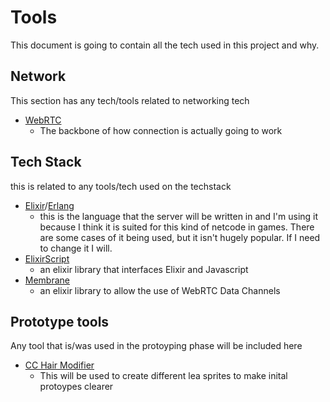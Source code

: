 # Tools
This document is going to contain all the tech used in this project and why.

## Network
This section has any tech/tools related to networking tech
- [WebRTC](https://membrane.stream)
  - The backbone of how connection is actually going to work

## Tech Stack
this is related to any tools/tech used on the techstack
- [Elixir](https://elixir-lang.org)/[Erlang](https://www.erlang.org)
  - this is the language that the server will be written in and I'm using it because I think it is suited for this kind of netcode in games. There are some cases of it being used, but it isn't hugely popular. If I need to change it I will.
- [ElixirScript](https://github.com/elixirscript/elixirscript)
  - an elixir library that interfaces Elixir and Javascript
- [Membrane](https://membrane.stream)
  - an elixir library to allow the use of WebRTC Data Channels

## Prototype tools
Any tool that is/was used in the protoyping phase will be included here
- [CC Hair Modifier](https://github.com/blobbeliblob/CC_hair_modifier)
  - This will be used to create different lea sprites to make inital protoypes clearer
